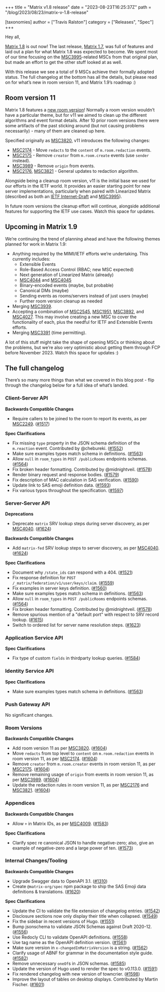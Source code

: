 +++
title = "Matrix v1.8 release"
date = "2023-08-23T16:25:37Z"
path = "/blog/2023/08/23/matrix-v-1.8-release"

[taxonomies]
author = ["Travis Ralston"]
category = ["Releases", "Spec"]
+++

Hey all,

[Matrix 1.8](https://spec.matrix.org/v1.8/) is out now! The last release, [Matrix 1.7](https://matrix.org/blog/2023/05/25/matrix-v-1-7-release/), was full of features and laid out a plan for what Matrix 1.8 was expected to become. We spent most of our time focusing on the [MSC3995](https://github.com/matrix-org/matrix-spec-proposals/pull/3995)-related MSCs from that original plan, but made an effort to get the other stuff looked at as well.

With this release we see a total of 9 MSCs achieve their formally adopted status. The full changelog at the bottom has all the details, but please read on for what’s new in room version 11, and Matrix 1.9’s roadmap :)


## Room version 11

Matrix 1.8 features a [new room version](https://spec.matrix.org/v1.8/rooms/v11/)! Normally a room version wouldn’t have a particular theme, but for v11 we aimed to clean up the different algorithms and event format details. After 10 prior room versions there were some artifacts of the past sticking around (but not causing problems necessarily) - many of them are cleaned up here.

Specified originally as [MSC3820](https://github.com/matrix-org/matrix-spec-proposals/pull/3820), v11 introduces the following changes:



* [MSC2174](https://github.com/matrix-org/matrix-spec-proposals/pull/2174) - Move `redacts` to the `content` of `m.room.redaction` events.
* [MSC2175](https://github.com/matrix-org/matrix-spec-proposals/pull/2175) - Remove `creator` from `m.room.create` events (use `sender` instead).
* [MSC3989](https://github.com/matrix-org/matrix-spec-proposals/pull/3989) - Remove `origin` from events.
* [MSC2176](https://github.com/matrix-org/matrix-spec-proposals/pull/2176), [MSC3821](https://github.com/matrix-org/matrix-spec-proposals/pull/3821) - General updates to redaction algorithm.

Alongside being a cleanup room version, v11 is the initial base we used for our efforts in the IETF world. It provides an easier starting point for new server implementations, particularly when paired with Linearized Matrix (described as both an [IETF Internet-Draft](https://datatracker.ietf.org/doc/html/draft-ralston-mimi-linearized-matrix-03) and [MSC3995](https://github.com/matrix-org/matrix-spec-proposals/pull/3995)).

In future room versions the cleanup effort will continue, alongside additional features for supporting the IETF use cases. Watch this space for updates.


## Upcoming in Matrix 1.9

We’re continuing the trend of planning ahead and have the following themes planned for work in Matrix 1.9:



* Anything required by the MIMI/IETF efforts we’re undertaking. This currently includes:
    * Extensible Events
    * Role-Based Access Control (RBAC; new MSC expected)
    * Next generation of Linearized Matrix (already)
    * [MSC4044](https://github.com/matrix-org/matrix-spec-proposals/pull/4044) and [MSC4045](https://github.com/matrix-org/matrix-spec-proposals/pull/4045)
    * Binary-encoded events (maybe, but probable)
    * Canonical DMs (maybe)
    * Sending events as rooms/servers instead of just users (maybe)
    * Further room version cleanup as needed
* Merging [MSC3939](https://github.com/matrix-org/matrix-spec-proposals/pull/3939).
* Accepting a combination of [MSC2545](https://github.com/matrix-org/matrix-spec-proposals/pull/2545), [MSC1951](https://github.com/matrix-org/matrix-spec-proposals/pull/1951), [MSC3892](https://github.com/matrix-org/matrix-spec-proposals/pull/3892), and [MSC4027](https://github.com/matrix-org/matrix-spec-proposals/pull/4027). This may involve creating a new MSC to cover the functionality of each, plus the needful for IETF and Extensible Events efforts.
* Merging [MSC3391](https://github.com/matrix-org/matrix-spec-proposals/pull/3391) (time permitting).

A lot of this stuff might take the shape of opening MSCs or thinking about the problems, but we’re also very optimistic about getting them through FCP before November 2023. Watch this space for updates :)


## The full changelog

There’s so many more things than what we covered in this blog post - flip through the changelog below for a full idea of what’s landed.


### Client-Server API

**Backwards Compatible Changes**

- Require callers to be joined to the room to report its events, as per [MSC2249](https://github.com/matrix-org/matrix-spec-proposals/pull/2249). ([#1517](https://github.com/matrix-org/matrix-spec/issues/1517))

**Spec Clarifications**

- Fix missing `type` property in the JSON schema definition of the `m.reaction` event.  Contributed by @chebureki. ([#1552](https://github.com/matrix-org/matrix-spec/issues/1552))
- Make sure examples types match schema in definitions. ([#1563](https://github.com/matrix-org/matrix-spec/issues/1563))
- Allow `null` in `room_types` in `POST /publicRooms` endpoints schemas. ([#1564](https://github.com/matrix-org/matrix-spec/issues/1564))
- Fix broken header formatting. Contributed by @midnightveil. ([#1578](https://github.com/matrix-org/matrix-spec/issues/1578))
- Render binary request and response bodies. ([#1579](https://github.com/matrix-org/matrix-spec/issues/1579))
- Fix description of MAC calculation in SAS verification. ([#1590](https://github.com/matrix-org/matrix-spec/issues/1590))
- Update link to SAS emoji definition data. ([#1593](https://github.com/matrix-org/matrix-spec/issues/1593))
- Fix various typos throughout the specification. ([#1597](https://github.com/matrix-org/matrix-spec/issues/1597))


### Server-Server API

**Deprecations**

- Deprecate `matrix` SRV lookup steps during server discovery, as per [MSC4040](https://github.com/matrix-org/matrix-spec-proposals/pull/4040). ([#1624](https://github.com/matrix-org/matrix-spec/issues/1624))

**Backwards Compatible Changes**

- Add `matrix-fed` SRV lookup steps to server discovery, as per [MSC4040](https://github.com/matrix-org/matrix-spec-proposals/pull/4040). ([#1624](https://github.com/matrix-org/matrix-spec/issues/1624))

**Spec Clarifications**

- Document why `/state_ids` can respond with a 404. ([#1521](https://github.com/matrix-org/matrix-spec/issues/1521))
- Fix response definition for `POST /_matrix/federation/v1/user/keys/claim`. ([#1559](https://github.com/matrix-org/matrix-spec/issues/1559))
- Fix examples in server keys definition. ([#1560](https://github.com/matrix-org/matrix-spec/issues/1560))
- Make sure examples types match schema in definitions. ([#1563](https://github.com/matrix-org/matrix-spec/issues/1563))
- Allow `null` in `room_types` in `POST /publicRooms` endpoints schemas. ([#1564](https://github.com/matrix-org/matrix-spec/issues/1564))
- Fix broken header formatting. Contributed by @midnightveil. ([#1578](https://github.com/matrix-org/matrix-spec/issues/1578))
- Remove spurious mention of a "default port" with respect to SRV record lookup. ([#1615](https://github.com/matrix-org/matrix-spec/issues/1615))
- Switch to ordered list for server name resolution steps. ([#1623](https://github.com/matrix-org/matrix-spec/issues/1623))


### Application Service API

**Spec Clarifications**

- Fix type of custom `fields` in thirdparty lookup queries. ([#1584](https://github.com/matrix-org/matrix-spec/issues/1584))


### Identity Service API

**Spec Clarifications**

- Make sure examples types match schema in definitions. ([#1563](https://github.com/matrix-org/matrix-spec/issues/1563))


### Push Gateway API

No significant changes.


### Room Versions

**Backwards Compatible Changes**

- Add room version 11 as per [MSC3820](https://github.com/matrix-org/matrix-spec-proposals/pull/3820). ([#1604](https://github.com/matrix-org/matrix-spec/issues/1604))
- Move `redacts` from top level to `content` on `m.room.redaction` events in room version 11, as per [MSC2174](https://github.com/matrix-org/matrix-spec-proposals/pull/2174). ([#1604](https://github.com/matrix-org/matrix-spec/issues/1604))
- Remove `creator` from `m.room.creator` events in room version 11, as per [MSC2175](https://github.com/matrix-org/matrix-spec-proposals/pull/2175). ([#1604](https://github.com/matrix-org/matrix-spec/issues/1604))
- Remove remaining usage of `origin` from events in room version 11, as per [MSC3989](https://github.com/matrix-org/matrix-spec-proposals/pull/3989). ([#1604](https://github.com/matrix-org/matrix-spec/issues/1604))
- Update the redaction rules in room version 11, as per [MSC2176](https://github.com/matrix-org/matrix-spec-proposals/pull/2176) and [MSC3821](https://github.com/matrix-org/matrix-spec-proposals/pull/3821). ([#1604](https://github.com/matrix-org/matrix-spec/issues/1604))


### Appendices

**Backwards Compatible Changes**

- Allow `+` in Matrix IDs, as per [MSC4009](https://github.com/matrix-org/matrix-spec-proposals/pull/4009). ([#1583](https://github.com/matrix-org/matrix-spec/issues/1583))

**Spec Clarifications**

- Clarify spec re canonical JSON to handle negative-zero; also, give an example of negative-zero and a large power of ten. ([#1573](https://github.com/matrix-org/matrix-spec/issues/1573))


### Internal Changes/Tooling

**Backwards Compatible Changes**

- Upgrade Swagger data to OpenAPI 3.1. ([#1310](https://github.com/matrix-org/matrix-spec/issues/1310))
- Create `@matrix-org/spec` npm package to ship the SAS Emoji data definitions & translations. ([#1620](https://github.com/matrix-org/matrix-spec/issues/1620))

**Spec Clarifications**

- Update the CI to validate the file extension of changelog entries. ([#1542](https://github.com/matrix-org/matrix-spec/issues/1542))
- Disclosure sections now only display their title when collapsed. ([#1549](https://github.com/matrix-org/matrix-spec/issues/1549))
- Fix the sidebar in recent versions of Hugo. ([#1551](https://github.com/matrix-org/matrix-spec/issues/1551))
- Bump jsonschema to validate JSON Schemas against Draft 2020-12. ([#1556](https://github.com/matrix-org/matrix-spec/issues/1556))
- Use Redocly CLI to validate OpenAPI definitions. ([#1558](https://github.com/matrix-org/matrix-spec/issues/1558))
- Use tag name as the OpenAPI definition version. ([#1561](https://github.com/matrix-org/matrix-spec/issues/1561))
- Make sure version in `x-changedInMatrixVersion` is a string. ([#1562](https://github.com/matrix-org/matrix-spec/issues/1562))
- Clarify usage of ABNF for grammar in the documentation style guide. ([#1582](https://github.com/matrix-org/matrix-spec/issues/1582))
- Remove unnecessary `oneOf`s in JSON schemas. ([#1585](https://github.com/matrix-org/matrix-spec/issues/1585))
- Update the version of Hugo used to render the spec to v0.113.0. ([#1591](https://github.com/matrix-org/matrix-spec/issues/1591))
- Fix rendered changelog with new version of towncrier. ([#1598](https://github.com/matrix-org/matrix-spec/issues/1598))
- Improve the layout of tables on desktop displays. Contributed by Martin Fischer. ([#1601](https://github.com/matrix-org/matrix-spec/issues/1601))

